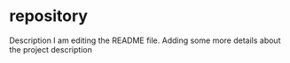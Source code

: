 # repository
Description
I am editing the README file. Adding some more details about the project description
